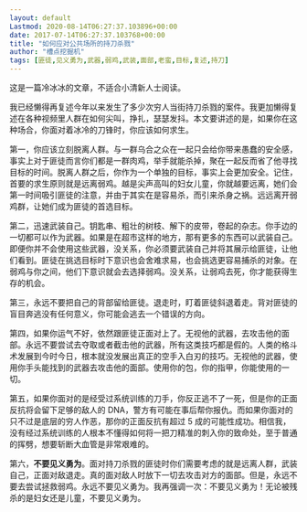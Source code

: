 ```yaml
---
layout: default
Lastmod: 2020-08-14T06:27:37.103896+00:00
date: 2017-07-14T06:27:37.103768+00:00
title: "如何应对公共场所的持刀杀戮"
author: "槽点挖掘机"
tags: [匪徒,见义勇为,武器,弱鸡,武装,面部,老蛮,目标,复述,持刀]
---
```


这是一篇冷冰冰的文章，不适合小清新人士阅读。

我已经懒得再复述今年以来发生了多少次穷人当街持刀杀戮的案件。我更加懒得复述在各种视频里人群在如何尖叫，挣扎，瑟瑟发抖。本文要讲述的是，如果你在这种场合，你面对着冰冷的刀锋时，你应该如何求生。

第一，你应该立刻脱离人群。与一群乌合之众在一起只会给你带来愚蠢的安全感，事实上对于匪徒而言你们都是一群肉鸡，举手就能杀掉，聚在一起反而省了他寻找目标的时间。脱离人群之后，你作为一个单独的目标，事实上会更加安全。记住，首要的求生原则就是远离弱鸡。越是尖声高叫的妇女儿童，你就越要远离，她们会第一时间吸引匪徒的注意，并由于其实在是容易杀，而引来杀身之祸。远远离开弱鸡群，让她们成为匪徒的首选目标。

第二，迅速武装自己。钥匙串、粗壮的树枝、解下的皮带，卷起的杂志。你手边的一切都可以作为武器。如果是在超市这样的地方，那有更多的东西可以武装自己。即便你并不会使用这些武器，没关系，你必须要武装自己并将其展示给匪徒，让他们看到。匪徒在挑选目标时下意识也会舍难求易，也会挑选更容易捕杀的对象。在弱鸡与你之间，他们下意识就会去选择弱鸡。没关系，让弱鸡去死，你才能获得生存的机会。

第三，永远不要把自己的背部留给匪徒。退走时，盯着匪徒斜退着走。背对匪徒的盲目奔逃没有任何意义，你可能会逃去一个错误的方向。

第四，如果你运气不好，依然跟匪徒正面对上了。无视他的武器，去攻击他的面部。永远不要尝试去夺取或者截击他的武器，所有这类技巧都是假的。人类的格斗术发展到今时今日，根本就没发展出真正的空手入白刃的技巧。无视他的武器，使用你手头能找到的武器去攻击他的面部。使用你的包，你的指甲，你能使用的一切。

第五，如果你面对的是经受过系统训练的刀手，你反正逃不了一死，但是你的正面反抗将会留下足够的敌人的 DNA，警方有可能在事后帮你报仇。而如果你面对的只不过是底层的穷人作恶，那你的正面反抗有超过 5 成的可能性成功。相信我，没有经过系统训练的人根本不懂得如何将一把刀精准的刺入你的致命处，至于普通的挥劈，想要斩断大血管是非常艰难的。

第六，**不要见义勇为**。面对持刀杀戮的匪徒时你们需要考虑的就是远离人群，武装自己，正面对敌退走。真的面对敌人时放下一切去攻击对方的面部。但是，永远不要去尝试拯救弱鸡。永远不要见义勇为。我再强调一次：不要见义勇为！无论被残杀的是妇女还是儿童，不要见义勇为。
